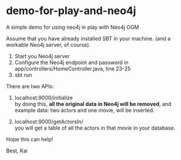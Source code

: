 # demo-for-play-and-neo4j
A simple demo for using neo4j in play with Neo4j OGM

Assume that you have already installed SBT in your machine. (and a workable Neo4j server, of course).

1. Start you Neo4j server
2. Configure the Neo4j endpoint and password in app/controllers/HomeController.java, line 23-25
3. sbt run

There are two APIs:
1. localhost:9000/initialize  
by doing this,  **all the original data in Neo4j will be removed**, and example data: two actors and one movie, will be inserted.

2. localhost:9000/getActorsIn/<MovieName>  
you will get a table of all the actors in that movie in your database.

Hope this can help!

Best,
Kai
